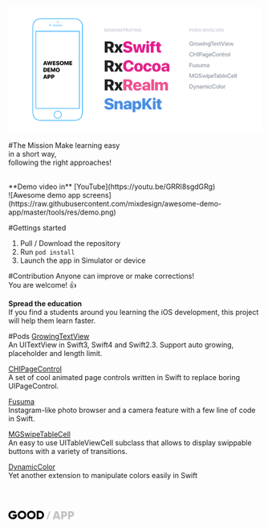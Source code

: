 ![Awesome demo app in Swift](https://raw.githubusercontent.com/mixdesign/awesome-demo-app/master/tools/res/cover.png)

#The Mission
Make learning easy<br/>
in a short way, <br/>
following the right approaches!

<br/>
**Demo video in** [YouTube](https://youtu.be/GRRI8sgdGRg)
<br/>
![Awesome demo app screens](https://raw.githubusercontent.com/mixdesign/awesome-demo-app/master/tools/res/demo.png)
<br/>

#Gettings started
1. Pull / Download the repository
2. Run `pod install`
3. Launch the app in Simulator or device


#Contribution
Anyone can improve or make corrections!<br/>
You are welcome! 👍

**Spread the education**<br/>
If you find a students around you learning the iOS development, this project will help them learn faster.

#Pods
[GrowingTextView](https://github.com/KennethTsang/GrowingTextView)<br/>
An UITextView in Swift3, Swift4 and Swift2.3. Support auto growing, placeholder and length limit.<br/>

[CHIPageControl](https://github.com/ChiliLabs/CHIPageControl)<br/>
A set of cool animated page controls written in Swift to replace boring UIPageControl.

[Fusuma](https://github.com/ytakzk/Fusuma)<br/>
Instagram-like photo browser and a camera feature with a few line of code in Swift.<br/>

[MGSwipeTableCell](https://github.com/MortimerGoro/MGSwipeTableCell)<br/>
An easy to use UITableViewCell subclass that allows to display swippable buttons with a variety of transitions.<br/>

[DynamicColor](https://github.com/yannickl/DynamicColor)<br/>
Yet another extension to manipulate colors easily in Swift<br/>

<br/><br/>

<div>
<a href="https://goodapp.io">
<svg id="goodapp-logo"><path fill-rule="currentColor" d="M17.06 7.566H8.778v3.27h4.412c-.59 1.564-2.03 2.521-4.224 2.521-3.209 0-5.19-2.031-5.19-4.81 0-2.873 2.076-4.904 4.86-4.904 1.864 0 3.35.84 4.035 1.915l3.209-1.822C14.488 1.541 11.822 0 8.66 0 3.799 0 0 3.783 0 8.523 0 13.217 3.728 17 8.92 17c4.624 0 8.14-3.036 8.14-8.033V7.566zM27.064 17c-4.742 0-8.588-3.69-8.588-8.5 0-4.81 3.846-8.5 8.588-8.5 4.743 0 8.59 3.69 8.59 8.5 0 4.81-3.847 8.5-8.59 8.5zm0-3.643c2.69 0 4.814-1.938 4.814-4.857 0-2.919-2.124-4.857-4.814-4.857S22.251 5.58 22.251 8.5c0 2.919 2.124 4.857 4.813 4.857zM45.658 17c-4.743 0-8.589-3.69-8.589-8.5 0-4.81 3.846-8.5 8.589-8.5s8.589 3.69 8.589 8.5c0 4.81-3.846 8.5-8.589 8.5zm0-3.643c2.69 0 4.814-1.938 4.814-4.857 0-2.919-2.124-4.857-4.814-4.857S40.844 5.58 40.844 8.5c0 2.919 2.124 4.857 4.814 4.857zM62.978.327C67.53.327 71 3.877 71 8.5c0 4.624-3.469 8.173-8.023 8.173h-6.606V.327h6.606zm0 12.75c2.595 0 4.388-1.775 4.388-4.577s-1.793-4.577-4.389-4.577h-2.831v9.154h2.831z"></path>
        <path fill-rule="evenodd" d="M99.802 17l-.818-2.514h-6.076L92.09 17H88l5.562-16h4.767l5.562 16h-4.09zm-5.773-5.943h3.833l-1.916-5.874-1.917 5.874zM111.486 1c3.225 0 5.726 2.446 5.726 5.486 0 3.04-2.5 5.485-5.726 5.485h-2.453V17h-3.74V1h6.193zm0 7.543c1.146 0 1.987-.892 1.987-2.057 0-1.166-.841-2.057-1.987-2.057h-2.453v4.114h2.453zM125.274 1C128.5 1 131 3.446 131 6.486c0 3.04-2.5 5.485-5.726 5.485h-2.453V17h-3.74V1h6.193zm0 7.543c1.146 0 1.987-.892 1.987-2.057 0-1.166-.841-2.057-1.987-2.057h-2.453v4.114h2.453zM81.624 1H84l-5.624 16H76z" opacity=".23"></path>
      </svg></a>